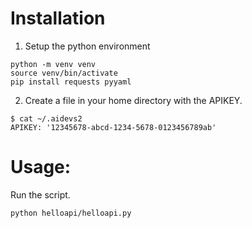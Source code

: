 # Installation

1. Setup the python environment
```
python -m venv venv
source venv/bin/activate
pip install requests pyyaml
```

2. Create a file in your home directory with the APIKEY.

```
$ cat ~/.aidevs2
APIKEY: '12345678-abcd-1234-5678-0123456789ab'
```

# Usage:

Run the script.

`python helloapi/helloapi.py`
